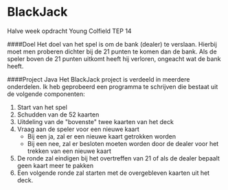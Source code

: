 # BlackJack
Halve week opdracht Young Colfield TEP 14

####Doel
Het doel van het spel is om de bank (dealer) te verslaan. Hierbij moet men proberen dichter bij de 21 punten te komen dan de bank. Als de speler boven de 21 punten uitkomt heeft hij verloren, ongeacht wat de bank heeft.

####Project Java
Het BlackJack project is verdeeld in meerdere onderdelen. Ik heb geprobeerd een programma te schrijven die bestaat uit de volgende componenten:


1) Start van het spel
2) Schudden van de 52 kaarten
3) Uitdeling van de "bovenste" twee kaarten van het deck
4) Vraag aan de speler voor een nieuwe kaart
    - Bij een ja, zal er een nieuwe kaart getrokken worden
    - Bij een nee, zal er besloten moeten worden door de dealer voor het trekken van een nieuwe kaart
5) De ronde zal eindigen bij het overtreffen van 21 of als de dealer bepaalt geen kaart meer te pakken
6) Een volgende ronde zal starten met de overgebleven kaarten uit het deck. 

